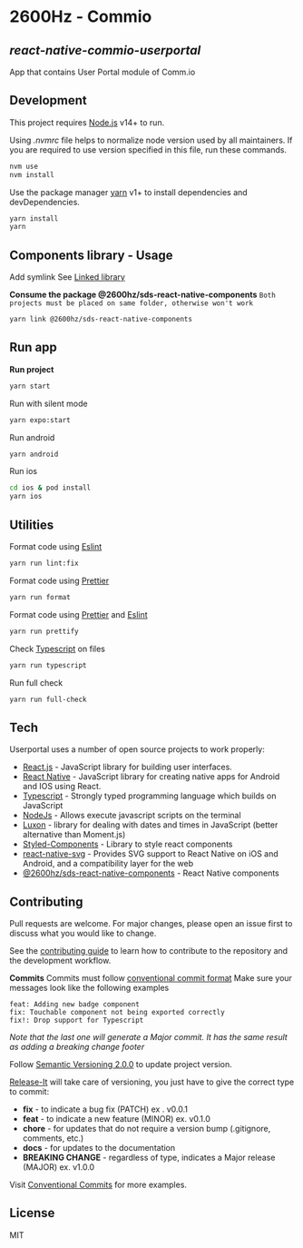 # 2600Hz - Commio
## _react-native-commio-userportal_

App that contains User Portal module of Comm.io

## Development

This project requires [Node.js](https://nodejs.org/) v14+ to run.

Using *.nvmrc* file helps to normalize node version used by all maintainers.
If you are required to use version specified in this file, run these commands.

```bash
nvm use
nvm install
```

Use the package manager [yarn](https://yarnpkg.com/getting-started/install) v1+ to install dependencies and devDependencies.

```bash
yarn install
yarn
```

## Components library - Usage

Add symlink
See [Linked library](https://github.com/shark764/@2600hz/sds-react-native-components)

**Consume the package @2600hz/sds-react-native-components**
`Both projects must be placed on same folder, otherwise won't work`
```bash
yarn link @2600hz/sds-react-native-components
```

## Run app

**Run project**
```bash
yarn start
```

Run with silent mode
```bash
yarn expo:start
```

Run android
```bash
yarn android
```

Run ios
```bash
cd ios & pod install
yarn ios
```

## Utilities

Format code using [Eslint](https://eslint.org/)

```bash
yarn run lint:fix
```

Format code using [Prettier](https://prettier.io/)
```bash
yarn run format
```

Format code using [Prettier](https://prettier.io/) and [Eslint](https://eslint.org/)
```bash
yarn run prettify
```

Check [Typescript](https://www.typescriptlang.org/docs/handbook/react.html) on files
```bash
yarn run typescript
```

Run full check
```bash
yarn run full-check
```

## Tech
Userportal uses a number of open source projects to work properly:

- [React.js](https://reactjs.org/) - JavaScript library for building user interfaces.
- [React Native](https://reactnative.dev/) - JavaScript library for creating native apps for Android and IOS using React.
- [Typescript](https://www.typescriptlang.org/docs/handbook/react.html) - Strongly typed programming language which builds on JavaScript
- [NodeJs](https://nodejs.org/es/) - Allows execute javascript scripts on the terminal
- [Luxon](https://moment.github.io/luxon/) - library for dealing with dates and times in JavaScript (better alternative than Moment.js)
- [Styled-Components](https://styled-components.com/) - Library to style react components
- [react-native-svg](https://www.npmjs.com/package/react-native-svg) - Provides SVG support to React Native on iOS and Android, and a compatibility layer for the web
- [@2600hz/sds-react-native-components](https://www.npmjs.com/package/@dfhernandez/sds-react-native-components) - React Native components

## Contributing
Pull requests are welcome. For major changes, please open an issue first to discuss what you would like to change.

See the [contributing guide](CONTRIBUTING.md) to learn how to contribute to the repository and the development workflow.

**Commits**
Commits must follow [conventional commit format](https://conventionalcommits.org/)
Make sure your messages look like the following examples
```
feat: Adding new badge component
fix: Touchable component not being exported correctly
fix!: Drop support for Typescript
```
_Note that the last one will generate a Major commit. It has the same result as adding a breaking change footer_

Follow [Semantic Versioning 2.0.0](https://semver.org/) to update project version.

[Release-It](https://github.com/release-it/release-it) will take care of versioning, you just have to give the correct type to commit:

- **fix** - to indicate a bug fix (PATCH) ex . v0.0.1
- **feat** - to indicate a new feature (MINOR) ex. v0.1.0
- **chore** - for updates that do not require a version bump (.gitignore, comments, etc.)
- **docs** - for updates to the documentation
- **BREAKING CHANGE** - regardless of type, indicates a Major release (MAJOR) ex. v1.0.0

Visit [Conventional Commits](https://www.conventionalcommits.org/en/v1.0.0/) for more examples.

## License

MIT
